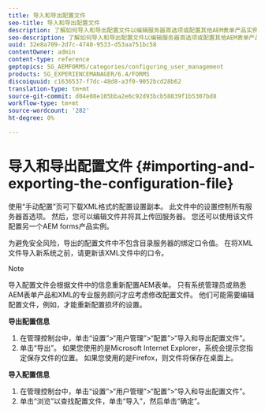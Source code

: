 ```yaml
---
title: 导入和导出配置文件
seo-title: 导入和导出配置文件
description: 了解如何导入和导出配置文件以编辑服务器首选项或配置其他AEM表单产品实例。
seo-description: 了解如何导入和导出配置文件以编辑服务器首选项或配置其他AEM表单产品实例。
uuid: 32e8a709-2d7c-4740-9533-d53aa751bc58
contentOwner: admin
content-type: reference
geptopics: SG_AEMFORMS/categories/configuring_user_management
products: SG_EXPERIENCEMANAGER/6.4/FORMS
discoiquuid: c1636537-f7dc-48d8-a3f0-9052bcd28b62
translation-type: tm+mt
source-git-commit: d04e08e105bba2e6c92d93bcb58839f1b5307bd8
workflow-type: tm+mt
source-wordcount: '282'
ht-degree: 0%

---
```



# 导入和导出配置文件 {#importing-and-exporting-the-configuration-file}

使用“手动配置”页可下载XML格式的配置设置副本。 此文件中的设置控制所有服务器首选项。 然后，您可以编辑文件并将其上传回服务器。 您还可以使用该文件配置另一个AEM forms产品实例。

为避免安全风险，导出的配置文件中不包含目录服务器的绑定口令值。 在将XML文件导入新系统之前，请更新该XML文件中的口令。

>[!NOTE]
>
>导入配置文件会根据文件中的信息重新配置AEM表单。 只有系统管理员或熟悉AEM表单产品和XML的专业服务顾问才应考虑修改配置文件。 他们可能需要编辑配置文件，例如，才能重新配置损坏的设置。

**导出配置信息**

1. 在管理控制台中，单击“设置”>“用户管理”>“配置”>“导入和导出配置文件”。
1. 单击“导出”。 如果您使用的是Microsoft Internet Explorer，系统会提示您指定保存文件的位置。 如果您使用的是Firefox，则文件将保存在桌面上。

**导入配置信息**

1. 在管理控制台中，单击“设置”>“用户管理”>“配置”>“导入和导出配置文件”。
1. 单击“浏览”以查找配置文件，单击“导入”，然后单击“确定”。

